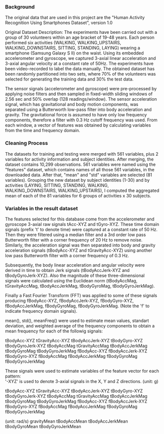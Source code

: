 ### Background
The original data that are used in this project are the "Human Activity
Recognition Using Smartphones Dataset", version 1.0

Original Dataset Description: The experiments have been carried out with a
group of 30 volunteers within an age bracket of 19-48 years. Each person
performed six activities (WALKING, WALKING_UPSTAIRS, WALKING_DOWNSTAIRS,
SITTING, STANDING, LAYING) wearing a smartphone (Samsung Galaxy S II) on
the waist. Using its embedded accelerometer and gyroscope, we captured 3-axial
linear acceleration and 3-axial angular velocity at a constant rate of 50Hz.
The experiments have been video-recorded to label the data manually. The
obtained dataset has been randomly partitioned into two sets, where 70% of the volunteers was selected for generating the training data and 30% the test data. 

The sensor signals (accelerometer and gyroscope) were pre-processed by applying
noise filters and then sampled in fixed-width sliding windows of 2.56 sec and
50% overlap (128 readings/window). The sensor acceleration signal, which has
gravitational and body motion components, was separated using a Butterworth
low-pass filter into body acceleration and gravity. The gravitational force
is assumed to have only low frequency components, therefore a filter with 0.3 Hz
cutoff frequency was used. From each window, a vector of features was obtained
by calculating variables from the time and frequency domain.

### Cleaning Process
The datasets for training and testing were merged with 561 variables, plus 2
variables for activity information and subject identities. After merging, the
dataset contains 10,299 observations. 561 variables were named using the 
"features" dataset, which contains names of all those 561 variables, in the
downloaded data. After that, "mean" and "std" variables are selected (81
variables). Grouping the new dataset by subject identities (1-30) and by
activities (LAYING, SITTING, STANDING, WALKING, WALKING_DOWNSTAIRS,
WALKING_UPSTAIRS), I computed the aggregated mean of each of the 81 variables
for 6 groups of activities x 30 subjects.

### Variables in the result dataset
The features selected for this database come from the accelerometer and
gyroscope 3-axial raw signals tAcc-XYZ and tGyro-XYZ. These time domain
signals (prefix 't' to denote time) were captured at a constant rate of 50 Hz.
Then they were filtered using a median filter and a 3rd order low pass
Butterworth filter with a corner frequency of 20 Hz to remove noise. Similarly,
the acceleration signal was then separated into body and gravity acceleration
signals (tBodyAcc-XYZ and tGravityAcc-XYZ) using another low pass Butterworth
filter with a corner frequency of 0.3 Hz. 

Subsequently, the body linear acceleration and angular velocity were derived
in time to obtain Jerk signals (tBodyAccJerk-XYZ and tBodyGyroJerk-XYZ). Also
the magnitude of these three-dimensional signals were calculated using the
Euclidean norm (tBodyAccMag, tGravityAccMag, tBodyAccJerkMag, tBodyGyroMag, tBodyGyroJerkMag). 

Finally a Fast Fourier Transform (FFT) was applied to some of these signals
producing fBodyAcc-XYZ, fBodyAccJerk-XYZ, fBodyGyro-XYZ, fBodyAccJerkMag, fBodyGyroMag, fBodyGyroJerkMag. (Note the 'f' to indicate frequency domain
signals). 

mean(), std(), meanFreq() were used to estimate mean values, standart deviation,
and weighted average of the frequency components to obtain a mean frequency for
each of the followig signals:

tBodyAcc-XYZ
tGravityAcc-XYZ
tBodyAccJerk-XYZ
tBodyGyro-XYZ
tBodyGyroJerk-XYZ
tBodyAccMag
tGravityAccMag
tBodyAccJerkMag
tBodyGyroMag
tBodyGyroJerkMag
fBodyAcc-XYZ
fBodyAccJerk-XYZ
fBodyGyro-XYZ
fBodyAccMag
fBodyAccJerkMag
fBodyGyroMag
fBodyGyroJerkMag

These signals were used to estimate variables of the feature vector for each
pattern:  
'-XYZ' is used to denote 3-axial signals in the X, Y and Z directions.
(unit: g)

tBodyAcc-XYZ
tGravityAcc-XYZ
tBodyAccJerk-XYZ
tBodyGyro-XYZ
tBodyGyroJerk-XYZ
tBodyAccMag
tGravityAccMag
tBodyAccJerkMag
tBodyGyroMag
tBodyGyroJerkMag
fBodyAcc-XYZ
fBodyAccJerk-XYZ
fBodyGyro-XYZ
fBodyAccMag
fBodyAccJerkMag
fBodyGyroMag
fBodyGyroJerkMag

(unit: rad/s)
gravityMean
tBodyAccMean
tBodyAccJerkMean
tBodyGyroMean
tBodyGyroJerkMean